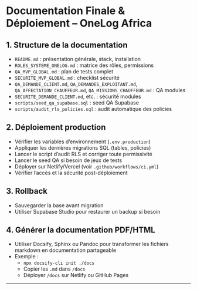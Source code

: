# Documentation Finale & Déploiement – OneLog Africa

## 1. Structure de la documentation
- `README.md` : présentation générale, stack, installation
- `ROLES_SYSTEME_ONELOG.md` : matrice des rôles, permissions
- `QA_MVP_GLOBAL.md` : plan de tests complet
- `SECURITE_MVP_GLOBAL.md` : checklist sécurité
- `QA_DEMANDE_CLIENT.md`, `QA_DEMANDES_EXPLOITANT.md`, `QA_AFFECTATION_CHAUFFEUR.md`, `QA_MISSIONS_CHAUFFEUR.md` : QA modules
- `SECURITE_DEMANDE_CLIENT.md`, etc. : sécurité modules
- `scripts/seed_qa_supabase.sql` : seed QA Supabase
- `scripts/audit_rls_policies.sql` : audit automatique des policies

## 2. Déploiement production
- Vérifier les variables d’environnement (`.env.production`)
- Appliquer les dernières migrations SQL (tables, policies)
- Lancer le script d’audit RLS et corriger toute permissivité
- Lancer le seed QA si besoin de jeux de tests
- Déployer sur Netlify/Vercel (voir `.github/workflows/ci.yml`)
- Vérifier l’accès et la sécurité post-déploiement

## 3. Rollback
- Sauvegarder la base avant migration
- Utiliser Supabase Studio pour restaurer un backup si besoin

## 4. Générer la documentation PDF/HTML
- Utiliser Docsify, Sphinx ou Pandoc pour transformer les fichiers markdown en documentation partageable
- Exemple :
  - `npx docsify-cli init ./docs`
  - Copier les `.md` dans `/docs`
  - Déployer `/docs` sur Netlify ou GitHub Pages

---
